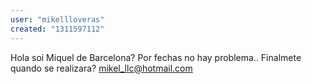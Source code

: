 ```yaml
---
user: "mikellloveras"
created: "1311597112"
---
```


Hola soi Miquel de Barcelona? Por fechas no hay problema.. Finalmete quando se realizara? mikel_llc@hotmail.com
